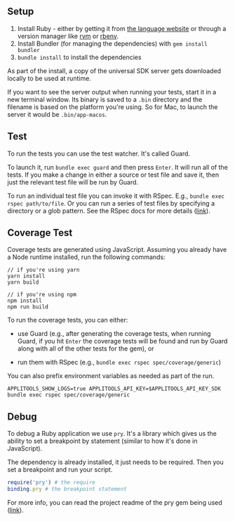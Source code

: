 ## Setup

1. Install Ruby - either by getting it from [the language website](https://www.ruby-lang.org/en/downloads/) or through a version manager like [rvm](https://rvm.io) or [rbenv](https://github.com/rbenv/rbenv).
2. Install Bundler (for managing the dependencies) with `gem install bundler`
3. `bundle install` to install the dependencies

As part of the install, a copy of the universal SDK server gets downloaded locally to be used at runtime.

If you want to see the server output when running your tests, start it in a new terminal window. Its binary is saved to a `.bin` directory and the filename is based on the platform you're using. So for Mac, to launch the server it would be `.bin/app-macos`.

## Test

To run the tests you can use the test watcher. It's called Guard.

To launch it, run `bundle exec guard` and then press `Enter`. It will run all of the tests. If you make a change in either a source or test file and save it, then just the relevant test file will be run by Guard.

To run an individual test file you can invoke it with RSpec. E.g., `bundle exec rspec path/to/file`. Or you can run a series of test files by specifying a directory or a glob pattern. See the RSpec docs for more details ([link](https://relishapp.com/rspec/rspec-core/v/3-8/docs/command-line/pattern-option)).

## Coverage Test

Coverage tests are generated using JavaScript. Assuming you already have a Node runtime installed, run the following commands:

```
// if you're using yarn
yarn install
yarn build

// if you're using npm
npm install
npm run build
```

To run the coverage tests, you can either:

- use Guard (e.g., after generating the coverage tests, when running Guard, if you hit `Enter` the coverage tests will be found and run by Guard along with all of the other tests for the gem), or

- run them with RSpec (e.g., `bundle exec rspec spec/coverage/generic`)

You can also prefix environment variables as needed as part of the run.

```
APPLITOOLS_SHOW_LOGS=true APPLITOOLS_API_KEY=$APPLITOOLS_API_KEY_SDK bundle exec rspec spec/coverage/generic
```

## Debug

To debug a Ruby application we use `pry`. It's a library which gives us the ability to set a breakpoint by statement (similar to how it's done in JavaScript).

The dependency is already installed, it just needs to be required. Then you set a breakpoint and run your script.

```rb
require('pry') # the require
binding.pry # the breakpoint statement
```

For more info, you can read the project readme of the pry gem being used ([link](https://github.com/deivid-rodriguez/pry-byebug#pry-byebug)).

